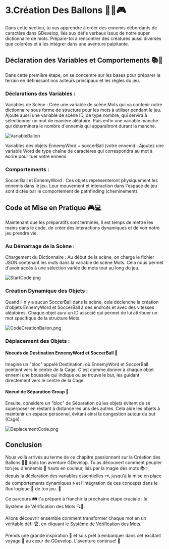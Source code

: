 # 3.Création Des Ballons 👾💥🎮

Dans cette section, tu vas apprendre à créer des ennemis débordants de caractère dans GDevelop, liés aux défis verbaux issus de notre super dictionnaire de mots. Prépare-toi à rencontrer des créatures aussi diverses que colorées et à les intégrer dans une aventure palpitante.

## Déclaration des Variables et Comportements 📚🔧
Dans cette première étape, on se concentre sur les bases pour préparer le terrain en définissant nos acteurs principaux et les règles du jeu.

### Déclarations des Variables :
Variables de Scène : Crée une variable de scène Mots qui va contenir notre dictionnaire sous forme de structure pour les mots à utiliser pendant le jeu. Ajoute aussi une variable de scène ID, de type nombre, qui servira à sélectionner un mot de manière aléatoire. Puis enfin une variable manche qui déterminera le nombre d'ennemis qui apparaîtront durant la manche.

![VariableBallon](Images/VariableBallon.png)

Variables des objets EnnemyWord + soccerBall (votre ennemi) : Ajoutez une variable Word de type chaîne de caractères qui correspondra au mot à écrire pour tuer votre ennemi.

### Comportements :
SoccerBall et EnnemyWord : Ces objets représenteront physiquement les ennemis dans le jeu. Leur mouvement et interaction dans l'espace de jeu sont dictés par le comportement de pathfinding (cheminement).

## Code et Mise en Pratique 🎮💻
Maintenant que les préparatifs sont terminés, il est temps de mettre les mains dans le code, de créer des interactions dynamiques et de voir notre jeu prendre vie.

### Au Démarrage de la Scène :
Chargement du Dictionnaire : Au début de la scène, on charge le fichier JSON contenant les mots dans la variable de scène Mots. Cela nous permet d'avoir accès à une sélection variée de mots tout au long du jeu.

![StartCode.png](Images/StartCode.png)

### Création Dynamique des Objets :
Quand il n'y a aucun SoccerBall dans la scène, cela déclenche la création d'objets EnnemyWord et SoccerBall à des endroits et avec des vitesses aléatoires. Chaque objet aura un ID associé qui permet de lui attribuer un mot spécifique de la structure Mots.

![CodeCreationBallon.png](Images/CodeCreationBallon.png)

### Déplacement des Objets :

#### Noeuds de Destination EnnemyWord et SoccerBall 🎯
Imagine un "bloc" appelé Destination, où EnnemyWord et SoccerBall pointent vers le centre de la Cage. C'est comme donner à chaque objet ennemi une boussole qui indique où se trouve le but, les guidant directement vers le centre de la Cage.

#### Noeud de Séparation Group 🚀
Ensuite, considère un "bloc" de Séparation où les objets évitent de se superposer en restant à distance les uns des autres. Cela aide les objets à maintenir un espace personnel, évitant ainsi la congestion autour du but (Cage).

![DeplacementCode.png](Images/DeplacementCode.png)

## Conclusion

Nous voilà arrivés au terme de ce chapitre passionnant sur la Création des Ballons 🎈🏀 dans ton aventure GDevelop. Tu as découvert comment peupler ton jeu d'ennemis 🤖 hauts en couleur, liés par la magie des mots 📚✨, depuis la déclaration des variables essentielles 🗝️, jusqu'à la mise en place de comportements dynamiques 🌀 et l’intégration de ces concepts dans le flux logique 🌊 de ton jeu. 🎉

Ce parcours 🛤️ t'a préparé à franchir la prochaine étape cruciale : le Système de Vérification des Mots 🔍🔐.

Allons découvrir ensemble comment transformer chaque mot en un véritable défi 🏆, en cliquant [le Système de Vérification des Mots](#).

Prends une grande inspiration 😤 et sois prêt à embarquer dans cet excitant voyage 🚀 au cœur de GDevelop. L'aventure continue! 🌠
